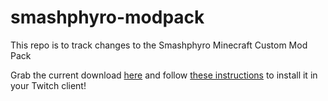 # smashphyro-modpack
This repo is to track changes to the Smashphyro Minecraft Custom Mod Pack

Grab the current download [here](https://github.com/waggz81/smashphyro-modpack/raw/master/Smashphyro-17.1203.01.zip) and follow [these instructions](https://help.twitch.tv/customer/en/portal/articles/2764215-guide-to-modpacks#Import) to install it in your Twitch client!


